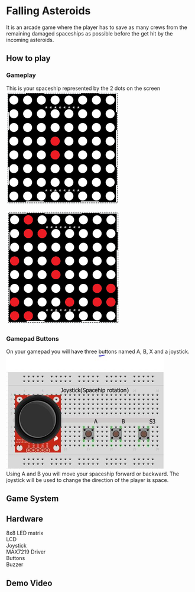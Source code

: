 
# Falling Asteroids

It is an arcade game where the player has to save as many crews from the remaining damaged spaceships as possible before the get hit by the incoming asteroids.  

## How to play

### Gameplay
This is your spaceship represented by the 2 dots on the screen  
![image](https://github.com/istoriajocurilorvideo/robotics-lab/blob/master/Matrix%20game/Images/spaceship.png)


![image](https://github.com/istoriajocurilorvideo/robotics-lab/blob/master/Matrix%20game/Images/gameplay.png)


### Gamepad Buttons
On your gamepad you will have three buttons named A, B, X and a joystick.  
![image](https://github.com/istoriajocurilorvideo/robotics-lab/blob/master/Matrix%20game/Images/Gamepad.JPG)    
Using A and B you will move your spaceship forward or backward. The joystick will be used to change the direction of the player is space.

## Game System

## Hardware
8x8 LED matrix  
LCD  
Joystick  
MAX7219 Driver  
Buttons  
Buzzer  

## Demo Video
